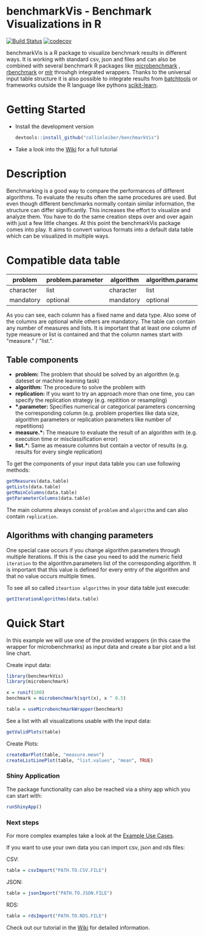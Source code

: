 # benchmarkVis - Benchmark Visualizations in R

[![Build Status](https://travis-ci.org/collinleiber/benchmarkVis.svg?branch=master)](https://travis-ci.org/collinleiber/benchmarkVis) [![codecov](https://codecov.io/github/collinleiber/benchmarkVis/branch/master/graphs/badge.svg)](https://codecov.io/github/collinleiber/benchmarkVis) 

benchmarkVis is a R package to visualize benchmark results in different ways. It is working with standard csv, json and files and can also be combined with several benchmark R packages like [microbenchmark](https://github.com/joshuaulrich/microbenchmark/) , [rbenchmark](https://github.com/eddelbuettel/rbenchmark) or [mlr](https://github.com/mlr-org/mlr) throuhgh integrated wrappers. Thanks to the universal input table structure it is also possible to integrate results from  [batchtools](https://github.com/mllg/batchtools) or frameworks outside the R language like pythons [scikit-learn](http://scikit-learn.org).

# Getting Started

* Install the development version
    ```r
    devtools::install_github("collinleiber/benchmarkVis")
    ```
* Take a look into the [Wiki](https://github.com/collinleiber/benchmarkVis/wiki) for a full tutorial
	
# Description

Benchmarking is a good way to compare the performances of different algorithms. To evaluate the results often the same procedures are used. But even though different benchmarks normally contain similar information, the structure can differ significantly. This increases the effort to visualize and analyze them. You have to do the same creation steps over and over again with just a few little changes. At this point the benchmarkVis package comes into play. It aims to convert various formats into a default data table which can be visualized in multiple ways. 

# Compatible data table

| problem | problem.parameter | algorithm | algorithm.parameter | replication | replication.parameter | measure.\* | list.\* |
|---|---|---|---|---|---|---|---|
| character | list | character | list | character | list | numeric | vector |
| mandatory | optional | mandatory | optional | optional | optional | optional | optional |

As you can see, each column has a fixed name and data type. Also some of the columns are optional while others are mandatory.
The table can contain any number of measures and lists. It is important that at least one column of type measure or list is contained and that the column names start with "measure." / "list.".

## Table components

* __problem:__ The problem that should be solved by an algorithm (e.g. dateset or machine learning task)
* __algorithm:__ The procedure to solve the problem with
* __replication:__ If you want to try an approach more than one time, you can specify the replication strategy (e.g. repitition or resampling)
* __\*.parameter:__ Specifies numerical or categorical parameters concerning the corresponding column (e.g. problem properties like data size, algorithm parameters or replication parameters like number of repetitions)
* __measure.\*:__ The measure to evaluate the result of an algorithm with (e.g. execution time or misclassification error)
* __list.\*:__ Same as measure columns but contain a vector of results (e.g. results for every single replication)

To get the components of your input data table you can use following methods:

```r
getMeasures(data.table)
getLists(data.table)
getMainColumns(data.table)
getParameterColumns(data.table)
```

The main columns always consist of `problem` and `algorithm` and can also contain `replication`.

## Algorithms with changing parameters

One special case occurs if you change algorithm parameters through multiple iterations. If this is the case you need to add the numeric field `iteration` to the algorithm.parameters list of the corresponding algorithm. It is important that this value is defined for every entry of the algorithm and that no value occurs multiple times.

To see all so called `iteartion algorithms` in your data table just execude:

```r
getIterationAlgorithms(data.table)
```

# Quick Start

In this example we will use one of the provided wrappers (in this case the wrapper for microbenchmarks) as input data and create a bar plot and a list line chart.

Create input data:

``` r
library(benchmarkVis)
library(microbenchmark)

x = runif(100)
benchmark = microbenchmark(sqrt(x), x ^ 0.5)

table = useMicrobenchmarkWrapper(benchmark)
```

See a list with all visualizations usable with the input data:

``` r
getValidPlots(table)
```

Create Plots:

``` r
createBarPlot(table, "measure.mean")
createListLinePlot(table, "list.values", "mean", TRUE)
```

### Shiny Application

The package functionality can also be reached via a shiny app which you can start with:

```r
runShinyApp()
```

### Next steps

For more complex examples take a look at the [Example Use Cases](https://github.com/collinleiber/benchmarkVis/wiki/Tutorial:-5.-Example-Use-Cases).


If you want to use your own data you can import csv, json and rds files:

CSV:

``` r
table = csvImport("PATH.TO.CSV.FILE")
```

JSON:

``` r
table = jsonImport("PATH.TO.JSON.FILE")
```

RDS:

```r
table = rdsImport("PATH.TO.RDS.FILE")
```

Check out our tutorial in the [Wiki](https://github.com/collinleiber/benchmarkVis/wiki) for detailed information.
